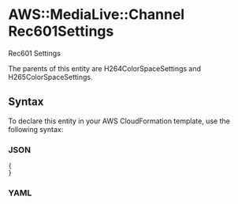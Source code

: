 # AWS::MediaLive::Channel Rec601Settings<a name="aws-properties-medialive-channel-rec601settings"></a>

Rec601 Settings

The parents of this entity are H264ColorSpaceSettings and H265ColorSpaceSettings\.

## Syntax<a name="aws-properties-medialive-channel-rec601settings-syntax"></a>

To declare this entity in your AWS CloudFormation template, use the following syntax:

### JSON<a name="aws-properties-medialive-channel-rec601settings-syntax.json"></a>

```
{
}
```

### YAML<a name="aws-properties-medialive-channel-rec601settings-syntax.yaml"></a>

```
```